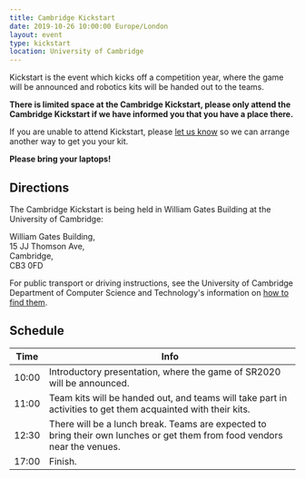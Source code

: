 ```yaml
---
title: Cambridge Kickstart
date: 2019-10-26 10:00:00 Europe/London
layout: event
type: kickstart
location: University of Cambridge
---
```


Kickstart is the event which kicks off a competition year, where the game will
be announced and robotics kits will be handed out to the teams.

**There is limited space at the Cambridge Kickstart, please only attend the Cambridge
Kickstart if we have informed you that you have a place there.**

If you are unable to attend Kickstart, please [let us know][teams-contact] so we
can arrange another way to get you your kit.

**Please bring your laptops!**

## Directions

The Cambridge Kickstart is being held in William Gates Building at the University of Cambridge:

William Gates Building,  
15 JJ Thomson Ave,  
Cambridge,  
CB3 0FD

For public transport or driving instructions, see the University of Cambridge
Department of Computer Science and Technology's information on
[how to find them][cambridge-department-directions].

## Schedule

| Time  | Info |
|-------|------|
| 10:00 | Introductory presentation, where the game of SR2020 will be announced. |
| 11:00 | Team kits will be handed out, and teams will take part in activities to get them acquainted with their kits. |
| 12:30 | There will be a lunch break. Teams are expected to bring their own lunches or get them from food vendors near the venues. |
| 17:00 | Finish. |

[teams-contact]: mailto:teams@studentrobotics.org
[cambridge-department-directions]: https://www.cst.cam.ac.uk/directions
